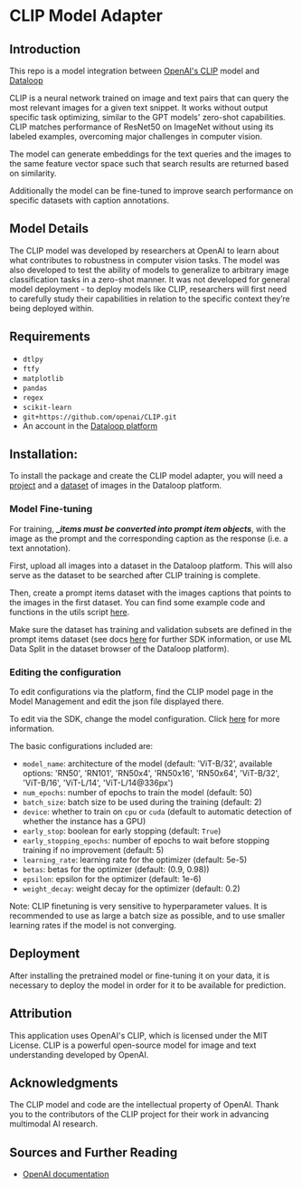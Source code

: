 # CLIP Model Adapter

## Introduction

This repo is a model integration between [OpenAI's CLIP](https://github.com/openai/CLIP)
model and [Dataloop](https://dataloop.ai/)

CLIP is a neural network trained on image and text pairs that can query the most relevant images for a given text
snippet. It works without output specific task optimizing, similar to the GPT models' zero-shot capabilities. CLIP
matches performance of ResNet50 on ImageNet without using its labeled examples, overcoming major challenges in computer
vision.

The model can generate embeddings for the text queries and the images to the same feature vector space such that
search results are returned based on similarity.

Additionally the model can be fine-tuned to improve search performance on specific datasets with caption annotations.

## Model Details

The CLIP model was developed by researchers at OpenAI to learn about what contributes to robustness in computer vision
tasks. The model was also developed to test the ability of models to generalize to arbitrary image classification tasks
in a zero-shot manner. It was not developed for general model deployment - to deploy models like CLIP, researchers will
first need to carefully study their capabilities in relation to the specific context they’re being deployed within.

## Requirements

* `dtlpy`
* `ftfy`
* `matplotlib`
* `pandas`
* `regex`
* `scikit-learn`
* `git+https://github.com/openai/CLIP.git`
* An account in the [Dataloop platform](https://console.dataloop.ai/)

## Installation:

To install the package and create the CLIP model adapter, you will need
a [project](https://developers.dataloop.ai/tutorials/getting_started/sdk_overview/chapter/#to-create-a-new-project) and
a [dataset](https://developers.dataloop.ai/tutorials/data_management/manage_datasets/chapter/#create-dataset) of images
in the
Dataloop platform.

### Model Fine-tuning

For training, _**_items must be converted into prompt item objects**_, with the image as the prompt
and the corresponding caption as the response (i.e. a text annotation). 

First, upload all images into a dataset in the Dataloop platform. This will also serve as the dataset to be searched 
after CLIP training is complete. 

Then, create a prompt items dataset with the images 
captions that points to the images in the first dataset. You can find some example code and functions in the utils script 
[here](./utils/prepare_dataset.py).

Make sure the dataset has training and validation subsets are defined in the prompt items dataset (see docs
[here](https://developers.dataloop.ai/tutorials/model_management/marketplace/chapter/#define-dataset-subsets) for
further SDK information, or use ML Data Split in the dataset browser of the Dataloop platform).

### Editing the configuration

To edit configurations via the platform, find the CLIP model page in the Model Management and edit the json
file displayed there.

To edit via the SDK, change the model configuration.
Click [here](https://developers.dataloop.ai/tutorials/model_management/ai_library/chapter/#model-configuration) for more
information.

The basic configurations included are:
* ```model_name```: architecture of the model (default: 'ViT-B/32', available options: 'RN50', 'RN101', 'RN50x4', 'RN50x16', 'RN50x64', 'ViT-B/32', 'ViT-B/16', 'ViT-L/14', 'ViT-L/14@336px')
* ```num_epochs```: number of epochs to train the model (default: 50)
* ```batch_size```: batch size to be used during the training (default: 2)
* ```device```: whether to train on ```cpu``` or ```cuda``` (default to automatic detection of whether the instance has
  a GPU)
* ```early_stop```: boolean for early stopping (default: ```True```)
* ```early_stopping_epochs```: number of epochs to wait before stopping training if no improvement (default: 5)
* ```learning_rate```: learning rate for the optimizer (default: 5e-5)
* ```betas```: betas for the optimizer (default: (0.9, 0.98))
* ```epsilon```: epsilon for the optimizer (default: 1e-6)
* ```weight_decay```: weight decay for the optimizer (default: 0.2)

Note: CLIP finetuning is very sensitive to hyperparameter values. It is recommended to use as large a batch size as 
possible, and to use smaller learning rates if the model is not converging.

## Deployment

After installing the pretrained model or fine-tuning it on your data, it is necessary to deploy the model in order for
it to be available for prediction.

## Attribution

This application uses OpenAI's CLIP, which is licensed under the MIT License. CLIP is a powerful open-source model for image and text understanding developed by OpenAI.

## Acknowledgments

The CLIP model and code are the intellectual property of OpenAI.
Thank you to the contributors of the CLIP project for their work in advancing multimodal AI research.

## Sources and Further Reading

* [OpenAI documentation](https://openai.com/index/clip/)
